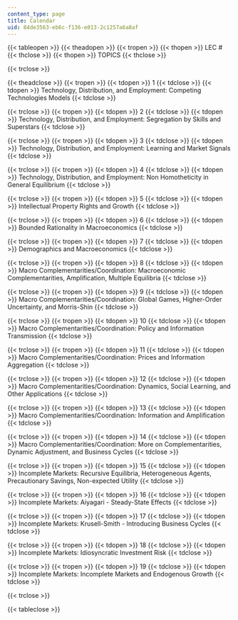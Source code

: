 ```yaml
---
content_type: page
title: Calendar
uid: 84de3563-eb6c-f136-e013-2c1257a6a8af
---
```


{{< tableopen >}}
{{< theadopen >}}
{{< tropen >}}
{{< thopen >}}
LEC #
{{< thclose >}}
{{< thopen >}}
TOPICS
{{< thclose >}}

{{< trclose >}}

{{< theadclose >}}
{{< tropen >}}
{{< tdopen >}}
1
{{< tdclose >}}
{{< tdopen >}}
Technology, Distribution, and Employment: Competing Technologies Models
{{< tdclose >}}

{{< trclose >}}
{{< tropen >}}
{{< tdopen >}}
2
{{< tdclose >}}
{{< tdopen >}}
Technology, Distribution, and Employment: Segregation by Skills and Superstars
{{< tdclose >}}

{{< trclose >}}
{{< tropen >}}
{{< tdopen >}}
3
{{< tdclose >}}
{{< tdopen >}}
Technology, Distribution, and Employment: Learning and Market Signals
{{< tdclose >}}

{{< trclose >}}
{{< tropen >}}
{{< tdopen >}}
4
{{< tdclose >}}
{{< tdopen >}}
Technology, Distribution, and Employment: Non Homotheticity in General Equilibrium
{{< tdclose >}}

{{< trclose >}}
{{< tropen >}}
{{< tdopen >}}
5
{{< tdclose >}}
{{< tdopen >}}
Intellectual Property Rights and Growth
{{< tdclose >}}

{{< trclose >}}
{{< tropen >}}
{{< tdopen >}}
6
{{< tdclose >}}
{{< tdopen >}}
Bounded Rationality in Macroeconomics
{{< tdclose >}}

{{< trclose >}}
{{< tropen >}}
{{< tdopen >}}
7
{{< tdclose >}}
{{< tdopen >}}
Demographics and Macroeconomics
{{< tdclose >}}

{{< trclose >}}
{{< tropen >}}
{{< tdopen >}}
8
{{< tdclose >}}
{{< tdopen >}}
Macro Complementarities/Coordination: Macroeconomic Complementarities, Amplification, Multiple Equilibria
{{< tdclose >}}

{{< trclose >}}
{{< tropen >}}
{{< tdopen >}}
9
{{< tdclose >}}
{{< tdopen >}}
Macro Complementarities/Coordination: Global Games, Higher-Order Uncertainty, and Morris-Shin
{{< tdclose >}}

{{< trclose >}}
{{< tropen >}}
{{< tdopen >}}
10
{{< tdclose >}}
{{< tdopen >}}
Macro Complementarities/Coordination: Policy and Information Transmission
{{< tdclose >}}

{{< trclose >}}
{{< tropen >}}
{{< tdopen >}}
11
{{< tdclose >}}
{{< tdopen >}}
Macro Complementarities/Coordination: Prices and Information Aggregation
{{< tdclose >}}

{{< trclose >}}
{{< tropen >}}
{{< tdopen >}}
12
{{< tdclose >}}
{{< tdopen >}}
Macro Complementarities/Coordination: Dynamics, Social Learning, and Other Applications
{{< tdclose >}}

{{< trclose >}}
{{< tropen >}}
{{< tdopen >}}
13
{{< tdclose >}}
{{< tdopen >}}
Macro Complementarities/Coordination: Information and Amplification
{{< tdclose >}}

{{< trclose >}}
{{< tropen >}}
{{< tdopen >}}
14
{{< tdclose >}}
{{< tdopen >}}
Macro Complementarities/Coordination: More on Complementarities, Dynamic Adjustment, and Business Cycles
{{< tdclose >}}

{{< trclose >}}
{{< tropen >}}
{{< tdopen >}}
15
{{< tdclose >}}
{{< tdopen >}}
Incomplete Markets: Recursive Equilibria, Heterogeneous Agents, Precautionary Savings, Non-expected Utility
{{< tdclose >}}

{{< trclose >}}
{{< tropen >}}
{{< tdopen >}}
16
{{< tdclose >}}
{{< tdopen >}}
Incomplete Markets: Aiyagari - Steady-State Effects
{{< tdclose >}}

{{< trclose >}}
{{< tropen >}}
{{< tdopen >}}
17
{{< tdclose >}}
{{< tdopen >}}
Incomplete Markets: Krusell-Smith - Introducing Business Cycles
{{< tdclose >}}

{{< trclose >}}
{{< tropen >}}
{{< tdopen >}}
18
{{< tdclose >}}
{{< tdopen >}}
Incomplete Markets: Idiosyncratic Investment Risk
{{< tdclose >}}

{{< trclose >}}
{{< tropen >}}
{{< tdopen >}}
19
{{< tdclose >}}
{{< tdopen >}}
Incomplete Markets: Incomplete Markets and Endogenous Growth
{{< tdclose >}}

{{< trclose >}}

{{< tableclose >}}